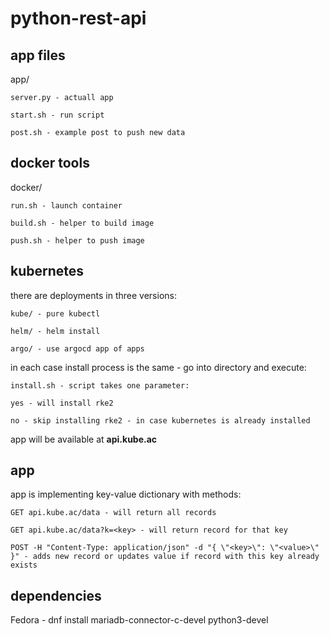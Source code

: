 # python-rest-api

## app files
app/

    server.py - actuall app
    
    start.sh - run script
    
    post.sh - example post to push new data
    
    
    
## docker tools
docker/

    run.sh - launch container
    
    build.sh - helper to build image
    
    push.sh - helper to push image
    
    

## kubernetes

there are deployments in three versions:

    kube/ - pure kubectl

    helm/ - helm install

    argo/ - use argocd app of apps



in each case install process is the same - go into directory and execute:


    install.sh - script takes one parameter:

    yes - will install rke2
    
    no - skip installing rke2 - in case kubernetes is already installed

app will be available at **api.kube.ac**



## app

app is implementing key-value dictionary with methods:

    GET api.kube.ac/data - will return all records

    GET api.kube.ac/data?k=<key> - will return record for that key
    
    POST -H "Content-Type: application/json" -d "{ \"<key>\": \"<value>\" }" - adds new record or updates value if record with this key already exists
  
## dependencies

Fedora - dnf install mariadb-connector-c-devel python3-devel
  

